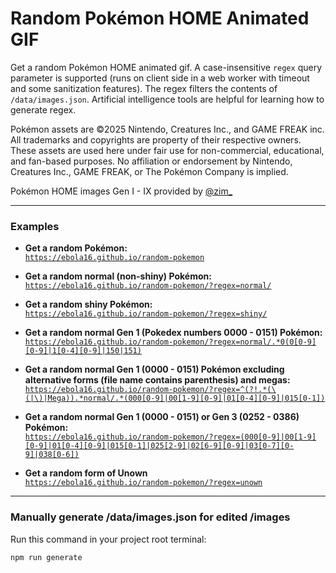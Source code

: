 # Random Pokémon HOME Animated GIF

Get a random Pokémon HOME animated gif. A case-insensitive `regex` query parameter is supported (runs on client side in a web worker with timeout and some sanitization features). The regex filters the contents of `/data/images.json`. Artificial intelligence tools are helpful for learning how to generate regex.

Pokémon assets are ©2025 Nintendo, Creatures Inc., and GAME FREAK inc.
All trademarks and copyrights are property of their respective owners.
These assets are used here under fair use for non-commercial, educational, and fan-based purposes.
No affiliation or endorsement by Nintendo, Creatures Inc., GAME FREAK, or The Pokémon Company is implied.

Pokémon HOME images Gen I - IX provided by [@zim_](https://x.com/zim_)

---

### Examples

- **Get a random Pokémon:**  
  [`https://ebola16.github.io/random-pokemon`](https://ebola16.github.io/random-pokemon)

- **Get a random normal (non-shiny) Pokémon:**  
  [`https://ebola16.github.io/random-pokemon/?regex=normal/`](https://ebola16.github.io/random-pokemon/?regex=normal/)

- **Get a random shiny Pokémon:**  
  [`https://ebola16.github.io/random-pokemon/?regex=shiny/`](https://ebola16.github.io/random-pokemon/?regex=shiny/)

- **Get a random normal Gen 1 (Pokedex numbers 0000 - 0151) Pokémon:**  
  [`https://ebola16.github.io/random-pokemon/?regex=normal/.*0(0[0-9][0-9]|1[0-4][0-9]|150|151)`](https://ebola16.github.io/random-pokemon/?regex=normal/.*0(0[0-9][0-9]|1[0-4][0-9]|150|151))

- **Get a random normal Gen 1 (0000 - 0151) Pokémon excluding alternative forms (file name contains parenthesis) and megas:**  
  [`https://ebola16.github.io/random-pokemon/?regex=^(?!.*(\(|\)|Mega)).*normal/.*(000[0-9]|00[1-9][0-9]|01[0-4][0-9]|015[0-1])`](https://ebola16.github.io/random-pokemon/?regex=^(?!.*(\(|\)|Mega)).*normal/.*(000[0-9]|00[1-9][0-9]|01[0-4][0-9]|015[0-1]))

- **Get a random normal Gen 1 (0000 - 0151) or Gen 3 (0252 - 0386) Pokémon:**  
  [`https://ebola16.github.io/random-pokemon/?regex=(000[0-9]|00[1-9][0-9]|01[0-4][0-9]|015[0-1]|025[2-9]|02[6-9][0-9]|03[0-7][0-9]|038[0-6])`](https://ebola16.github.io/random-pokemon/?regex=(000[0-9]|00[1-9][0-9]|01[0-4][0-9]|015[0-1]|025[2-9]|02[6-9][0-9]|03[0-7][0-9]|038[0-6]))

- **Get a random form of Unown**  
  [`https://ebola16.github.io/random-pokemon/?regex=unown`](https://ebola16.github.io/random-pokemon/?regex=unown)

---

### Manually generate /data/images.json for edited /images
Run this command in your project root terminal:
```bash
npm run generate
```